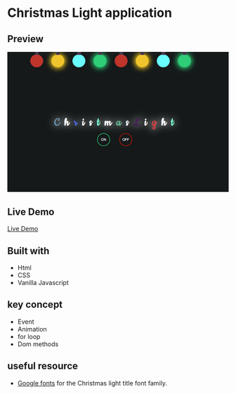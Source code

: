 # Christmas Light application

## Preview

![alt](img/Screen%20Shot%202021-12-20%20at%2012.57.27%20AM.png)

## Live Demo

[Live Demo](https://christmax-light.netlify.app/)

## Built with

- Html
- CSS 
- Vanilla Javascript

## key concept

- Event
- Animation
- for loop
- Dom methods

## useful resource

- [Google fonts](font.google.com) for the Christmas light title font family.